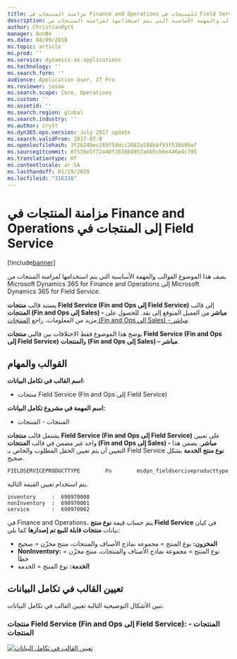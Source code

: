 ```yaml
---
title: مزامنة المنتجات في Finance and Operations للمنتجات في Field Service
description: يصف هذا الموضوع القوالب والمهمة الأساسية التي يتم استخدامها لمزامنة المنتجات من Microsoft Dynamics 365 for Finance and Operations إلى Microsoft Dynamics 365 for Field Service.
author: ChristianRytt
manager: AnnBe
ms.date: 04/09/2018
ms.topic: article
ms.prod: ''
ms.service: dynamics-ax-applications
ms.technology: ''
ms.search.form: ''
audience: Application User, IT Pro
ms.reviewer: josaw
ms.search.scope: Core, Operations
ms.custom: ''
ms.assetid: ''
ms.search.region: global
ms.search.industry: ''
ms.author: crytt
ms.dyn365.ops.version: July 2017 update
ms.search.validFrom: 2017-07-8
ms.openlocfilehash: 3f26240ec289f5ddcc2682e598bbf93f516b99af
ms.sourcegitcommit: 0f530e5f72a40f383868957a6b5cb0e446e4c795
ms.translationtype: HT
ms.contentlocale: ar-SA
ms.lasthandoff: 01/29/2019
ms.locfileid: "316316"
---
```

# <a name="synchronize-products-in-finance-and-operations-to-products-in-field-service"></a>مزامنة المنتجات في Finance and Operations إلى المنتجات في Field Service

[!include[banner](../includes/banner.md)]

يصف هذا الموضوع القوالب والمهمة الأساسية التي يتم استخدامها لمزامنة المنتجات من Microsoft Dynamics 365 for Finance and Operations إلى Microsoft Dynamics 365 for Field Service.

يستند قالب **منتجات Field Service ‏(Fin and Ops إلى Field Service)** إلى قالب **المنتجات (Fin and Ops إلى Sales) - مباشر** من العميل المتوقع إلى نقد. للحصول على مزيد من المعلومات، راجع [المنتجات (Fin and Ops إلى Sales) - مباشر](https://docs.microsoft.com/en-us/dynamics365/unified-operations/supply-chain/sales-marketing/products-template-mapping-direct).

يوضح هذا الموضوع فقط الاختلافات بين قالبي **منتجات Field Service ‏(Fin and Ops إلى Field Service)** و**المنتجات (Fin and Ops إلى Sales) – مباشر**.

## <a name="templates-and-tasks"></a>القوالب والمهام

**اسم القالب في تكامل البيانات:**

- منتجات Field Service ‏(Fin and Ops إلى Field Service)

**اسم المهمة في مشروع تكامل البيانات:**

- المنتجات - المنتجات

يشتمل قالب **منتجات Field Service ‏(Fin and Ops إلى Field Service)** على تعيين واحد غير مضمن في قالب **المنتجات (Fin and Ops إلى Sales) - مباشر**. يضمن هذا التعيين أن يتم تعيين الحقل المطلوب والخاص بـ Field Service **نوع منتج الخدمة** بشكل صحيح.

```
FIELDSERVICEPRODUCTTYPE        Fn        msdyn_fieldserciveproducttype
```

يتم استخدام تعيين القيمة التالية.

```
inventory     :  690970000
nonInventory  :  690970001 
service       :  690970002 
```

في Finance and Operations، يتم حساب قيمة **نوع منتج Field Service** في كيان بيانات **منتجات قابلة للبيع تم إصدارها‬** كما يلي:

- **المخزون:** نوع المنتج = مجموعة نماذج الأصناف والمنتجات، منتج مخزّن‬ = صحيح
- **NonInventory:** نوع المنتج = مجموعة نماذج الأصناف والمنتجات، منتج مخزّن‬ = خطأ
- **الخدمة:** نوع المنتج = الخدمة

## <a name="template-mapping-in-data-integration"></a>تعيين القالب في تكامل البيانات

تبين الأشكال التوضيحية التالية تعيين القالب في تكامل البيانات.

### <a name="field-service-products-fin-and-ops-to-field-service-products---products"></a>منتجات Field Service ‏(Fin and Ops إلى Field Service): المنتجات - المنتجات

[![تعيين القالب في تكامل البيانات](./media/FSProduct.png)](./media/FSProduct.png)
